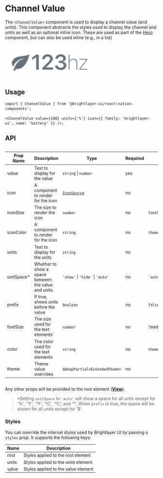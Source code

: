 # Channel Value

The `<ChannelValue>` component is used to display a channel value (and units). This component abstracts the styles used to display the channel and units as well as an optional inline icon. These are used as part of the [Hero](./Hero.md) component, but can also be used inline (e.g., in a list)

<img width="300" alt="Channel Value component" src="./images/channelValue.png">

## Usage

```tsx
import { ChannelValue } from '@brightlayer-ui/react-native-components';

<ChannelValue value={100} units={'%'} icon={{ family: 'brightlayer-ui', name: 'battery' }} />;
```

## API

<div style="overflow: auto">

| Prop Name   | Description                                         | Type                             | Required | Default                  |
| ----------- | --------------------------------------------------- | -------------------------------- | -------- | ------------------------ |
| value       | Text to display for the value                       | `string` \| `number`             | yes      |                          |
| icon        | A component to render for the icon                  | [`IconSource`](./Icons.md)       | no       |                          |
| iconSize    | The size to render the icon                         | `number`                         | no       | `fontSize`               |
| iconColor   | A component to render for the icon                  | `string`                         | no       | `theme.colors.onSurface` |
| units       | Text to display for the units                       | `string`                         | no       |                          |
| unitSpace\* | Whether to show a space between the value and units | `'show'` \| `'hide'` \| `'auto'` | no       | `'auto'`                 |
| prefix      | If true, shows units before the value               | `boolean`                        | no       | `false`                  |
| fontSize    | The size used for the text elements                 | `number`                         | no       | 'medium'                 |
| color       | The color used for the text elements                | `string`                         | no       | `theme.colors.onSurface` |
| theme       | Theme value overrides                               | `$DeepPartial<ExtendedTheme>`    | no       |                          |

</div>

Any other props will be provided to the root element ([**View**](https://reactnative.dev/docs/view)).

> \*Setting `unitSpace` to `'auto'` will show a space for all units except for '%', '℉', '°F', '℃', '°C', and '°'. When `prefix` is true, the space will be shown for all units except for '$'.

### Styles

You can override the internal styles used by Brightlayer UI by passing a `styles` prop. It supports the following keys:

| Name  | Description                         |
| ----- | ----------------------------------- |
| root  | Styles applied to the root element  |
| units | Styles applied to the units element |
| value | Styles applied to the value element |

